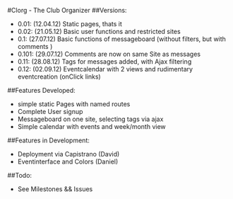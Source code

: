 #Clorg - The Club Organizer
##Versions:
  - 0.01: (12.04.12) Static pages, thats it
  - 0.02: (21.05.12) Basic user functions and restricted sites
  - 0.1: (27.07.12) Basic functions of messageboard (without filters, but with comments )
  - 0.101: (29.07.12) Comments are now on same Site as messages
  - 0.11: (28.08.12) Tags for messages added, with Ajax filtering
  - 0.12: (02.09.12) Eventcalendar with 2 views and rudimentary eventcreation (onClick links)

##Features Developed:
  - simple static Pages with named routes
  - Complete User signup
  - Messageboard on one site, selecting tags via ajax
  - Simple calendar with events and week/month view

##Features in Development:
  - Deployment via Capistrano (David)
  - Eventinterface and Colors (Daniel)

##Todo:
  - See Milestones && Issues